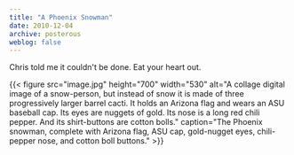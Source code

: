 ```yaml
---
title: "A Phoenix Snowman"
date: 2010-12-04
archive: posterous
weblog: false
---
```


Chris told me it couldn't be done. Eat your heart out.

{{< figure 
	src="image.jpg" 
	height="700" 
	width="530" 
	alt="A collage digital image of a snow-person, but instead of snow it is made of three progressively larger barrel cacti. It holds an Arizona flag and wears an ASU baseball cap. Its eyes are nuggets of gold. Its nose is a long red chili pepper. And its shirt-buttons are cotton bolls." 
	caption="The Phoenix snowman, complete with Arizona flag, ASU cap, gold-nugget eyes, chili-pepper nose, and cotton boll buttons." >}}
